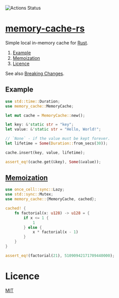 ![Actions Status](https://github.com/aikidos/memory-cache-rs/workflows/build/badge.svg)

[memory-cache-rs](https://docs.rs/memory-cache-rs)
===

Simple local in-memory cache for [Rust](https://www.rust-lang.org/).

1. [Example](#example)
1. [Memoization](#memoization)
1. [Licence](#licence)

See also [Breaking Changes](BREAKING.md).

Example
---

```rust
use std::time::Duration;
use memory_cache::MemoryCache;

let mut cache = MemoryCache::new();

let key: &'static str = "key";
let value: &'static str = "Hello, World!";

// `None` - if the value must be kept forever.
let lifetime = Some(Duration::from_secs(30));

cache.insert(key, value, lifetime);

assert_eq!(cache.get(&key), Some(&value));
```

[Memoization](https://en.wikipedia.org/wiki/Memoization)
---
```rust
use once_cell::sync::Lazy;
use std::sync::Mutex;
use memory_cache::{MemoryCache, cached};

cached! {
    fn factorial(x: u128) -> u128 = {
        if x <= 1 {
            1
        } else {
            x * factorial(x - 1)
        }
    }
}

assert_eq!(factorial(21), 51090942171709440000);
```

Licence
===

[MIT](LICENSE)
